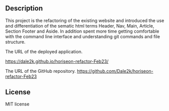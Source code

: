# <Horiseon refactor>


## Description

This project is the refactoring of the existing website and introduced the use and differentiation of the sematic html terms Header, Nav, Main, Article, Section Footer and Aside.
In addition spent more time getting comfortable with the command line interface and understanding git commands and file structure.

The URL of the deployed application.

https://dale2k.github.io/horiseon-refactor-Feb23/


The URL of the GitHub repository.
https://github.com/Dale2k/horiseon-refactor-Feb23

## License

MIT license
